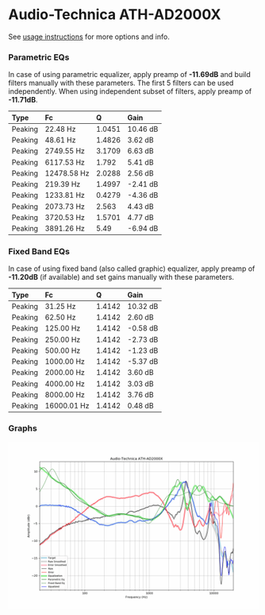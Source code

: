 # Audio-Technica ATH-AD2000X
See [usage instructions](https://github.com/jaakkopasanen/AutoEq#usage) for more options and info.

### Parametric EQs
In case of using parametric equalizer, apply preamp of **-11.69dB** and build filters manually
with these parameters. The first 5 filters can be used independently.
When using independent subset of filters, apply preamp of **-11.71dB**.

| Type    | Fc          |      Q | Gain     |
|:--------|:------------|:-------|:---------|
| Peaking | 22.48 Hz    | 1.0451 | 10.46 dB |
| Peaking | 48.61 Hz    | 1.4826 | 3.62 dB  |
| Peaking | 2749.55 Hz  | 3.1709 | 6.63 dB  |
| Peaking | 6117.53 Hz  | 1.792  | 5.41 dB  |
| Peaking | 12478.58 Hz | 2.0288 | 2.56 dB  |
| Peaking | 219.39 Hz   | 1.4997 | -2.41 dB |
| Peaking | 1233.81 Hz  | 0.4279 | -4.36 dB |
| Peaking | 2073.73 Hz  | 2.563  | 4.43 dB  |
| Peaking | 3720.53 Hz  | 1.5701 | 4.77 dB  |
| Peaking | 3891.26 Hz  | 5.49   | -6.94 dB |

### Fixed Band EQs
In case of using fixed band (also called graphic) equalizer, apply preamp of **-11.20dB**
(if available) and set gains manually with these parameters.

| Type    | Fc          |      Q | Gain     |
|:--------|:------------|:-------|:---------|
| Peaking | 31.25 Hz    | 1.4142 | 10.32 dB |
| Peaking | 62.50 Hz    | 1.4142 | 2.60 dB  |
| Peaking | 125.00 Hz   | 1.4142 | -0.58 dB |
| Peaking | 250.00 Hz   | 1.4142 | -2.73 dB |
| Peaking | 500.00 Hz   | 1.4142 | -1.23 dB |
| Peaking | 1000.00 Hz  | 1.4142 | -5.37 dB |
| Peaking | 2000.00 Hz  | 1.4142 | 3.60 dB  |
| Peaking | 4000.00 Hz  | 1.4142 | 3.03 dB  |
| Peaking | 8000.00 Hz  | 1.4142 | 3.76 dB  |
| Peaking | 16000.01 Hz | 1.4142 | 0.48 dB  |

### Graphs
![](./Audio-Technica%20ATH-AD2000X.png)